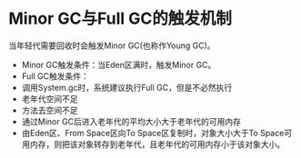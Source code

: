 # Minor GC与Full GC的触发机制

当年轻代需要回收时会触发Minor GC(也称作Young GC)。



* Minor GC触发条件：当Eden区满时，触发Minor GC。
* Full GC触发条件：
 * 调用System.gc时，系统建议执行Full GC，但是不必然执行
 * 老年代空间不足
 * 方法去空间不足
 * 通过Minor GC后进入老年代的平均大小大于老年代的可用内存
 * 由Eden区、From Space区向To Space区复制时，对象大小大于To Space可用内存，则把该对象转存到老年代，且老年代的可用内存小于该对象大小。